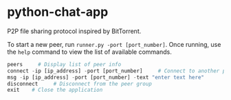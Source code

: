 # python-chat-app

P2P file sharing protocol inspired by BitTorrent.

To start a new peer, run `runner.py -port [port_number]`. Once running, use the `help` command to view the list of available commands.

```python
peers     # Display list of peer info
connect -ip [ip_address] -port [port_number]     # Connect to another peer in the network to begin messaging
msg -ip [ip_address] -port [port_number] -text "enter text here"
disconnect     # Disconnect from the peer group
exit    # Close the application
```

